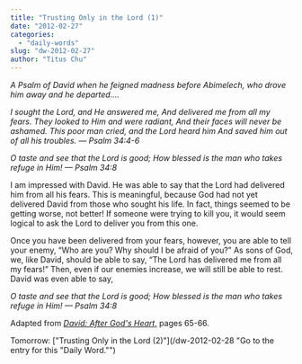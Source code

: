 ```yaml
---
title: "Trusting Only in the Lord (1)"
date: "2012-02-27"
categories: 
  - "daily-words"
slug: "dw-2012-02-27"
author: "Titus Chu"
---
```


_A Psalm of David when he feigned madness before Abimelech, who drove him away and he departed...._

_I sought the Lord, and He answered me, And delivered me from all my fears. They looked to Him and were radiant, And their faces will never be ashamed. This poor man cried, and the Lord heard him And saved him out of all his troubles. — Psalm 34:4-6_

_O taste and see that the Lord is good; How blessed is the man who takes refuge in Him! — Psalm 34:8_

I am impressed with David. He was able to say that the Lord had delivered him from all his fears. This is meaningful, because God had not yet delivered David from those who sought his life. In fact, things seemed to be getting worse, not better! If someone were trying to kill you, it would seem logical to ask the Lord to deliver you from this one.

Once you have been delivered from your fears, however, you are able to tell your enemy, “Who are you? Why should I be afraid of you?” As sons of God, we, like David, should be able to say, “The Lord has delivered me from all my fears!” Then, even if our enemies increase, we will still be able to rest. David was even able to say,

_O taste and see that the Lord is good; How blessed is the man who takes refuge in Him! — Psalm 34:8_

Adapted from _[David: After God's Heart,](/book-david "Go to the listing for this book.")_ pages 65-66.

Tomorrow: ["Trusting Only in the Lord (2)"](/dw-2012-02-28 "Go to the entry for this "Daily Word."")
